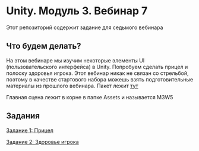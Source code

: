 # Unity. Модуль 3. Вебинар 7

Этот репозиторий содержит задание для седьмого вебинара

## Что будем делать?

На этом вебинаре мы изучим некоторые элементы UI (пользовательского интерфейса) в Unity. Попробуем сделать прицел и полоску здоровья игрока. Этот вебинар никак не связан со стрельбой, поэтому в качестве стартового набора можешь взять подготовительные материалы из прошлого вебинара. Пакет лежит [тут](https://github.com/copetonrob/YP_Unity_M3_W6/blob/main/webinar6.unitypackage)

Главная сцена лежит в корне в папке Assets и называется M3W5

## Задания

[Задание 1: Прицел](/Task1.md)

[Задание 2: Здоровье игрока](/Task2.md)

